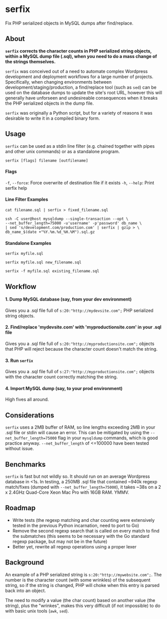 serfix
======

Fix PHP serialized objects in MySQL dumps after find/replace.


About
-----

__`serfix` corrects the character counts in PHP serialized string objects, within a MySQL dump file (.sql), when you need to do a mass change of the strings themselves.__

`serfix` was conceived out of a need to automate complex Wordpress development and deployment workflows for a large number of projects. Specifically, when changing environments between development/staging/production, a find/replace tool (such as `sed`) can be used on the database dumps to update the site's root URL, however this will generally have unforseen and undesireable consequences when it breaks the PHP serialized objects in the dump file.

`serfix` was originally a Python script, but for a variety of reasons it was desirable to write it in a compiled binary form.


Usage
-----

`serfix` can be used as a stdin line filter (e.g. chained together with pipes and other unix commands) or as a standalone program.

`serfix [flags] filename [outfilename]`

#### Flags

`-f`, `--force`: Force overwrite of destination file if it exists
`-h`, `--help`: Print serfix help

#### Line Filter Examples

```
cat filename.sql | serfix > fixed_filename.sql

ssh -C user@host mysqldump --single-transaction --opt \
--net_buffer_length=75000 -u'username' -p'password' db_name \
| sed 's/development.com/production.com' | serfix | gzip > \
db_name_$(date +"%Y.%m.%d_%H.%M").sql.gz
```

#### Standalone Examples

```
serfix myfile.sql

serfix myfile.sql new_filename.sql

serfix -f myfile.sql existing_filename.sql
```


Workflow
--------

#### 1. Dump MySQL database (say, from your dev environment)

Gives you a .sql file full of `s:20:"http://mydevsite.com";` PHP serialized string objects.

#### 2. Find/replace 'mydevsite.com' with 'myproductionsite.com' in your .sql file

Gives you a .sql file full of `s:20:"http://myproductionsite.com";` objects that PHP will reject because the character count doesn't match the string.

#### 3. Run `serfix`

Gives you a .sql file full of `s:27:"http://myproductionsite.com";` objects with the character count correctly matching the string.

#### 4. Import MySQL dump (say, to your prod environment)

High fives all around.


Considerations
--------------

`serfix` uses a 2MB buffer of RAM, so line lengths exceeding 2MB in your .sql file or stdin will cause an error. This can be mitigated by using the `--net_buffer_length=75000` flag in your `mysqldump` commands, which is good practice anyway. `--net_buffer_length` of <=100000 have been tested without issue.


Benchmarks
----------

`serfix` is fast but not wildly so. It should run on an average Wordpress database in <1s. In testing, a 250MB .sql file that contained ~940k regexp match/fixes (dumped with `--net_buffer_length=75000`), it takes ~38s on a 2 x 2.4GHz Quad-Core Xeon Mac Pro with 16GB RAM. YMMV.


Roadmap
-------

- Write tests (the regexp matching and char counting were extensively tested in the previous Python incarnation, need to port to Go)
- Remove the second regexp search that is called on every match to find the submatches (this seems to be necessary with the Go standard regexp package, but may not be in the future)
- Better yet, rewrite all regexp operations using a proper lexer


Background
----------

An example of a PHP serialized string is `s:20:"http://mywebsite.com";`. The number is the character count (with some wrinkles) of the subsequent string, so if the string is changed, PHP will choke when this entry is parsed back into an object.

The need to modify a value (the char count) based on another value (the string), plus the "wrinkes", makes this very difficult (if not impossible) to do with basic unix tools (`awk`, `sed`).
